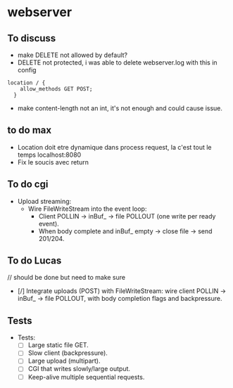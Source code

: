 # webserver

## To discuss

- make DELETE not allowed by default?
- DELETE not protected, i was able to delete webserver.log with this in config 
```
location / {
    allow_methods GET POST;
  }
```
- make content-length not an int, it's not enough and could cause issue.

## to do max

- Location doit etre dynamique dans process request, la c'est tout le temps localhost:8080
- Fix le soucis avec return

## To do cgi

- Upload streaming:
  - Wire FileWriteStream into the event loop:
    - Client POLLIN → inBuf\_ → file POLLOUT (one write per ready event).
    - When body complete and inBuf\_ empty → close file → send 201/204.

## To do Lucas

// should be done but need to make sure
- [/] Integrate uploads (POST) with FileWriteStream: wire client POLLIN → inBuf\_ → file POLLOUT, with body completion flags and backpressure.

## Tests

- Tests:
  - [ ] Large static file GET.
  - [ ] Slow client (backpressure).
  - [ ] Large upload (multipart).
  - [ ] CGI that writes slowly/large output.
  - [ ] Keep-alive multiple sequential requests.
